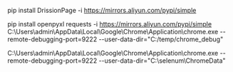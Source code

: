 pip install DrissionPage -i https://mirrors.aliyun.com/pypi/simple

pip install openpyxl requests -i https://mirrors.aliyun.com/pypi/simple
C:\Users\admin\AppData\Local\Google\Chrome\Application\chrome.exe  --remote-debugging-port=9222 --user-data-dir="C:/temp/chrome_debug"

C:\Users\admin\AppData\Local\Google\Chrome\Application\chrome.exe --remote-debugging-port=9222 --user-data-dir="C:\selenum\ChromeData"